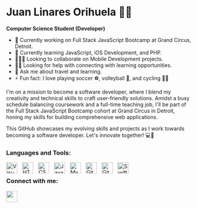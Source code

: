 # Juan Linares Orihuela 👋🏾

**Computer Science Student (Developer)**


- 🔭 Currently working on Full Stack JavaScript Bootcamp at Grand Circus, Detroit.
- 🌱 Currently learning JavaScript, iOS Development, and PHP.
- 👨🏾‍💻 Looking to collaborate on Mobile Development projects.
- 🤝🏾 Looking for help with connecting with learning opportunities.
- 💬 Ask me about travel and learning.
- ⚡ Fun fact: I love playing soccer ⚽️, volleyball 🏐, and cycling 🚴🏾

I'm on a mission to become a software developer, where I blend my creativity and technical skills to craft user-friendly solutions. Amidst a busy schedule balancing coursework and a full-time teaching job, I'll be part of the Full Stack JavaScript Bootcamp cohort at Grand Circus in Detroit, honing my skills for building comprehensive web applications.

This GitHub showcases my evolving skills and projects as I work towards becoming a software developer. Let's innovate together! 💻🌟

### Languages and Tools:


<img align="left" alt="Visual Studio Code" width="30px" src="https://cdn.jsdelivr.net/gh/devicons/devicon/icons/vscode/vscode-original.svg" style="padding-right:10px;" />
<img align="left" alt="HTML5" width="30px" src="https://cdn.jsdelivr.net/gh/devicons/devicon/icons/html5/html5-original.svg" style="padding-right:10px;" />
<img align="left" alt="CSS3" width="30px" src="https://cdn.jsdelivr.net/gh/devicons/devicon/icons/css3/css3-original.svg" style="padding-right:10px;" />
<img align="left" alt="JavaScript" width="30px" src="https://cdn.jsdelivr.net/gh/devicons/devicon/icons/javascript/javascript-original.svg" style="padding-right:10px;" />
<img align="left" alt="MySQL" width="30px" src="https://cdn.jsdelivr.net/gh/devicons/devicon/icons/mysql/mysql-original.svg" style="padding-right:10px;" />
<img align="left" alt="Git" width="30px" src="https://cdn.jsdelivr.net/gh/devicons/devicon/icons/git/git-original.svg" style="padding-right:10px;" />
<img align="left" alt="GitHub" width="30px" src="https://user-images.githubusercontent.com/3369400/139447912-e0f43f33-6d9f-45f8-be46-2df5bbc91289.png" style="padding-right:10px;" />
<img align="left" alt="Swift" width="30px" src="https://cdn.jsdelivr.net/gh/devicons/devicon/icons/swift/swift-original.svg" style="padding-right:10px;" />

<br /> 

### Connect with me:

<a href="https://www.linkedin.com/in/juanlinaresorihuela/">
  <img src="https://cdn.jsdelivr.net/gh/devicons/devicon/icons/linkedin/linkedin-original.svg" style="padding-right: 10px; width: 30px;" />
</a>




